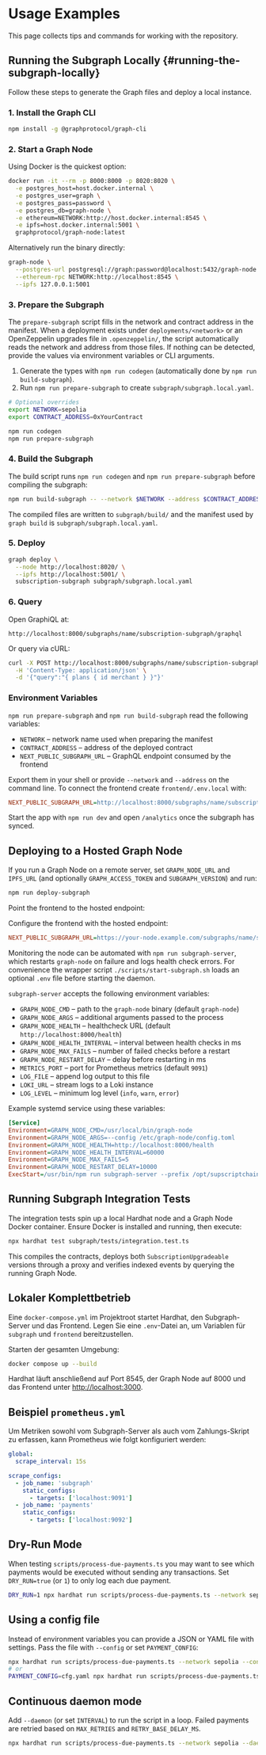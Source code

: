 # Usage Examples

This page collects tips and commands for working with the repository.

## Running the Subgraph Locally {#running-the-subgraph-locally}

Follow these steps to generate the Graph files and deploy a local instance.

### 1. Install the Graph CLI

```bash
npm install -g @graphprotocol/graph-cli
```

### 2. Start a Graph Node

Using Docker is the quickest option:

```bash
docker run -it --rm -p 8000:8000 -p 8020:8020 \
  -e postgres_host=host.docker.internal \
  -e postgres_user=graph \
  -e postgres_pass=password \
  -e postgres_db=graph-node \
  -e ethereum=NETWORK:http://host.docker.internal:8545 \
  -e ipfs=host.docker.internal:5001 \
  graphprotocol/graph-node:latest
```

Alternatively run the binary directly:

```bash
graph-node \
  --postgres-url postgresql://graph:password@localhost:5432/graph-node \
  --ethereum-rpc NETWORK:http://localhost:8545 \
  --ipfs 127.0.0.1:5001
```

### 3. Prepare the Subgraph

The `prepare-subgraph` script fills in the network and contract address in the
manifest. When a deployment exists under `deployments/<network>` or an
OpenZeppelin upgrades file in `.openzeppelin/`, the script automatically reads
the network and address from those files. If nothing can be detected, provide
the values via environment variables or CLI arguments.

1. Generate the types with `npm run codegen` (automatically done by
   `npm run build-subgraph`).
2. Run `npm run prepare-subgraph` to create `subgraph/subgraph.local.yaml`.

```bash
# Optional overrides
export NETWORK=sepolia
export CONTRACT_ADDRESS=0xYourContract

npm run codegen
npm run prepare-subgraph
```

### 4. Build the Subgraph

The build script runs `npm run codegen` and `npm run prepare-subgraph` before
compiling the subgraph:

```bash
npm run build-subgraph -- --network $NETWORK --address $CONTRACT_ADDRESS
```

The compiled files are written to `subgraph/build/` and the manifest used by
`graph build` is `subgraph/subgraph.local.yaml`.

### 5. Deploy

```bash
graph deploy \
  --node http://localhost:8020/ \
  --ipfs http://localhost:5001/ \
  subscription-subgraph subgraph/subgraph.local.yaml
```

### 6. Query

Open GraphiQL at:

```
http://localhost:8000/subgraphs/name/subscription-subgraph/graphql
```

Or query via cURL:

```bash
curl -X POST http://localhost:8000/subgraphs/name/subscription-subgraph/graphql \
  -H 'Content-Type: application/json' \
  -d '{"query":"{ plans { id merchant } }"}'
```

### Environment Variables

`npm run prepare-subgraph` and `npm run build-subgraph` read the following
variables:

- `NETWORK` – network name used when preparing the manifest
- `CONTRACT_ADDRESS` – address of the deployed contract
- `NEXT_PUBLIC_SUBGRAPH_URL` – GraphQL endpoint consumed by the frontend

Export them in your shell or provide `--network` and `--address` on the command
line. To connect the frontend create `frontend/.env.local` with:

```ini
NEXT_PUBLIC_SUBGRAPH_URL=http://localhost:8000/subgraphs/name/subscription-subgraph/graphql
```

Start the app with `npm run dev` and open `/analytics` once the subgraph has
synced.

## Deploying to a Hosted Graph Node

If you run a Graph Node on a remote server, set `GRAPH_NODE_URL` and `IPFS_URL`
(and optionally `GRAPH_ACCESS_TOKEN` and `SUBGRAPH_VERSION`) and run:

```bash
npm run deploy-subgraph
```

Point the frontend to the hosted endpoint:

Configure the frontend with the hosted endpoint:

```ini
NEXT_PUBLIC_SUBGRAPH_URL=https://your-node.example.com/subgraphs/name/subscription-subgraph/graphql
```

Monitoring the node can be automated with `npm run subgraph-server`, which
restarts `graph-node` on failure and logs health check errors.
For convenience the wrapper script `./scripts/start-subgraph.sh` loads an
optional `.env` file before starting the daemon.

`subgraph-server` accepts the following environment variables:

- `GRAPH_NODE_CMD` – path to the `graph-node` binary (default `graph-node`)
- `GRAPH_NODE_ARGS` – additional arguments passed to the process
- `GRAPH_NODE_HEALTH` – healthcheck URL (default `http://localhost:8000/health`)
- `GRAPH_NODE_HEALTH_INTERVAL` – interval between health checks in ms
- `GRAPH_NODE_MAX_FAILS` – number of failed checks before a restart
- `GRAPH_NODE_RESTART_DELAY` – delay before restarting in ms
- `METRICS_PORT` – port for Prometheus metrics (default `9091`)
- `LOG_FILE` – append log output to this file
- `LOKI_URL` – stream logs to a Loki instance
- `LOG_LEVEL` – minimum log level (`info`, `warn`, `error`)

Example systemd service using these variables:

```ini
[Service]
Environment=GRAPH_NODE_CMD=/usr/local/bin/graph-node
Environment=GRAPH_NODE_ARGS=--config /etc/graph-node/config.toml
Environment=GRAPH_NODE_HEALTH=http://localhost:8000/health
Environment=GRAPH_NODE_HEALTH_INTERVAL=60000
Environment=GRAPH_NODE_MAX_FAILS=5
Environment=GRAPH_NODE_RESTART_DELAY=10000
ExecStart=/usr/bin/npm run subgraph-server --prefix /opt/supscriptchain
```

## Running Subgraph Integration Tests

The integration tests spin up a local Hardhat node and a Graph Node Docker
container. Ensure Docker is installed and running, then execute:

```bash
npx hardhat test subgraph/tests/integration.test.ts
```

This compiles the contracts, deploys both `SubscriptionUpgradeable` versions
through a proxy and verifies indexed events by querying the running Graph Node.

## Lokaler Komplettbetrieb

Eine `docker-compose.yml` im Projektroot startet Hardhat, den Subgraph-Server und das Frontend.
Legen Sie eine `.env`-Datei an, um Variablen für `subgraph` und `frontend` bereitzustellen.

Starten der gesamten Umgebung:

```bash
docker compose up --build
```

Hardhat läuft anschließend auf Port 8545, der Graph Node auf 8000 und das
Frontend unter <http://localhost:3000>.

## Beispiel `prometheus.yml`

Um Metriken sowohl vom Subgraph-Server als auch vom Zahlungs-Skript zu erfassen,
kann Prometheus wie folgt konfiguriert werden:

```yaml
global:
  scrape_interval: 15s

scrape_configs:
  - job_name: 'subgraph'
    static_configs:
      - targets: ['localhost:9091']
  - job_name: 'payments'
    static_configs:
      - targets: ['localhost:9092']
```

## Dry-Run Mode

When testing `scripts/process-due-payments.ts` you may want to see which
payments would be executed without sending any transactions. Set
`DRY_RUN=true` (or `1`) to only log each due payment.

```bash
DRY_RUN=1 npx hardhat run scripts/process-due-payments.ts --network sepolia
```

## Using a config file

Instead of environment variables you can provide a JSON or YAML file with
settings. Pass the file with `--config` or set `PAYMENT_CONFIG`:

```bash
npx hardhat run scripts/process-due-payments.ts --network sepolia --config cfg.yaml
# or
PAYMENT_CONFIG=cfg.yaml npx hardhat run scripts/process-due-payments.ts --network sepolia
```

## Continuous daemon mode

Add `--daemon` (or set `INTERVAL`) to run the script in a loop. Failed payments
are retried based on `MAX_RETRIES` and `RETRY_BASE_DELAY_MS`.

```bash
npx hardhat run scripts/process-due-payments.ts --network sepolia --daemon
```
